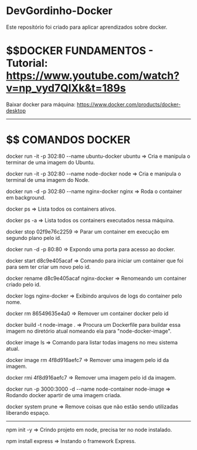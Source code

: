 # DevGordinho-Docker
Este reposítório foi criado para aplicar aprendizados sobre docker.

# $$DOCKER FUNDAMENTOS - Tutorial: https://www.youtube.com/watch?v=np_vyd7QlXk&t=189s

Baixar docker para máquina: https://www.docker.com/products/docker-desktop
__________________
# $$ COMANDOS DOCKER

docker run -it -p 302:80 --name ubuntu-docker ubuntu					=> Cria e manipula o terminar de uma imagem do Ubuntu.

docker run -it -p 302:80 --name node-docker node 							=> Cria e manipula o terminal de uma imagem do Node.

docker run -d -p 302:80 --name nginx-docker nginx							=> Roda o container em background.

docker ps																											=> Lista todos os containers ativos.

docker ps -a 																									=> Lista todos os containers executados nessa máquina.

docker stop 02f9e76c2259																			=> Parar um container em execução em segundo plano pelo id.	

docker run -d -p 80:80																				=> Expondo uma porta para acesso ao docker.

docker start d8c9e405acaf																			=> Comando para iniciar um container que foi para sem ter criar um novo pelo id.

docker rename d8c9e405acaf nginx-docker												=> Renomeando um container criado pelo id.

docker logs nginx-docker																			=> Exibindo arquivos de logs do container pelo nome.

docker rm 86549635e4a0																				=> Remover um container docker pelo id

docker build -t node-image .																	=> Procura um Dockerfile para buildar essa imagem no diretório atual nomeando ela para "node-docker-image".

docker image ls																								=> Comando para listar todas imagens no meu sistema atual.

docker image rm 4f8d916aefc7																	=> Remover uma imagem pelo id da imagem.

docker rmi 4f8d916aefc7																				=> Remover uma imagem pelo id da imagem.

docker run -p 3000:3000 -d --name node-container node-image		=> Rodando docker apartir de uma imagem criada.

docker system prune																						=> Remove coisas que não estão sendo utilizadas liberando espaço.	

___________________
npm init -y																										=> Crindo projeto em node, precisa ter no node instalado.

npm install express																						=> Instando o framework Express.
